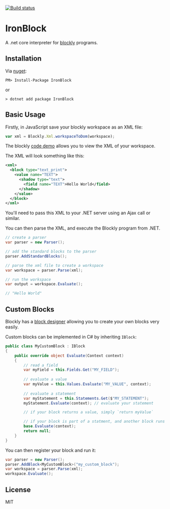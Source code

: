 [![Build status](https://ci.appveyor.com/api/projects/status/yk44w5v19lvq65lc/branch/master?svg=true)](https://ci.appveyor.com/project/richorama/ironblock/branch/master)

# IronBlock

A .net core interpreter for [blockly](https://developers.google.com/blockly) programs. 

## Installation

Via [nuget](https://www.nuget.org/packages/IronBlock):

```
PM> Install-Package IronBlock
```

or

```
> dotnet add package IronBlock
```

## Basic Usage

Firstly, in JavaScript save your blockly workspace as an XML file:

```js
var xml = Blockly.Xml.workspaceToDom(workspace);
```

The blockly [code demo](https://blockly-demo.appspot.com/static/demos/code/index.html) allows you to view the XML of your workspace.

The XML will look something like this:

```xml
<xml>
  <block type="text_print">
    <value name="TEXT">
      <shadow type="text">
        <field name="TEXT">Hello World</field>
      </shadow>
    </value>
  </block>
</xml>
```

You'll need to pass this XML to your .NET server using an Ajax call or similar.

You can then parse the XML, and execute the Blockly program from .NET.

```cs
// create a parser
var parser = new Parser();

// add the standard blocks to the parser
parser.AddStandardBlocks();

// parse the xml file to create a workspace
var workspace = parser.Parse(xml);

// run the workspace
var output = workspace.Evaluate();

// "Hello World"
```

## Custom Blocks

Blockly has a [block designer](https://blockly-demo.appspot.com/static/demos/blockfactory/index.html) allowing you to create your own blocks very easily.

Custom blocks can be implemented in C# by inheriting `IBlock`:

```cs
public class MyCustomBlock : IBlock
{
    public override object Evaluate(Context context)
    {
        // read a field
        var myField = this.Fields.Get("MY_FIELD");
        
        // evaluate a value
        var myValue = this.Values.Evaluate("MY_VALUE", context);
        
        // evaluate a statement
        var myStatement = this.Statements.Get($"MY_STATEMENT");
        myStatement.Evaluate(context); // evaluate your statement

        // if your block returns a value, simply `return myValue`

        // if your block is part of a statment, and another block runs after it, call
        base.Evaluate(context);
        return null;
    }
}
```

You can then register your block and run it:

```cs
var parser = new Parser();
parser.AddBlock<MyCustomBlock>("my_custom_block");
var workspace = parser.Parse(xml);
workspace.Evaluate();
```

## License

MIT
